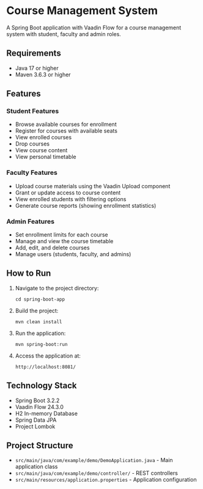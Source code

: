 # Course Management System

A Spring Boot application with Vaadin Flow for a course management system with student, faculty and admin roles.

## Requirements
- Java 17 or higher
- Maven 3.6.3 or higher

## Features

### Student Features
- Browse available courses for enrollment
- Register for courses with available seats
- View enrolled courses
- Drop courses
- View course content
- View personal timetable

### Faculty Features
- Upload course materials using the Vaadin Upload component
- Grant or update access to course content
- View enrolled students with filtering options
- Generate course reports (showing enrollment statistics)

### Admin Features
- Set enrollment limits for each course
- Manage and view the course timetable
- Add, edit, and delete courses
- Manage users (students, faculty, and admins)

## How to Run

1. Navigate to the project directory:
   ```
   cd spring-boot-app
   ```

2. Build the project:
   ```
   mvn clean install
   ```

3. Run the application:
   ```
   mvn spring-boot:run
   ```

4. Access the application at:
   ```
   http://localhost:8081/
   ```

## Technology Stack
- Spring Boot 3.2.2
- Vaadin Flow 24.3.0
- H2 In-memory Database
- Spring Data JPA
- Project Lombok

## Project Structure

- `src/main/java/com/example/demo/DemoApplication.java` - Main application class
- `src/main/java/com/example/demo/controller/` - REST controllers
- `src/main/resources/application.properties` - Application configuration 
